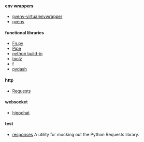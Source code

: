 #### env wrappers
+ [pyenv-virtualenvwrapper][8]
+ [pyenv][9]

#### functional libraries
+ [Fn.py][1]
+ [Pipe][2]
+ [python build-in][3]
+ [toolz][4]
+ [f][5]
+ [pydash][6]

#### http
+ [Requests][7]

#### websocket
+ [hipochat][11]

#### test
+ [responses][10] A utility for mocking out the Python Requests library.

[1]: https://github.com/kachayev/fn.py
[2]: https://github.com/JulienPalard/Pipe
[3]: https://docs.python.org/3/library/functional.html
[4]: https://github.com/pytoolz/toolz
[5]: https://github.com/igrishaev/f
[6]: https://github.com/dgilland/pydash
[7]: http://docs.python-requests.org/en/master/
[8]: https://github.com/yyuu/pyenv-virtualenvwrapper
[9]: https://github.com/yyuu/pyenv
[10]: https://github.com/getsentry/responses
[11]: https://github.com/Hipo/hipochat/blob/master/hipochat/chat.py
